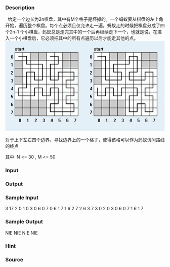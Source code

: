 
### Description
  
给定一个边长为2n棋盘，其中有M个格子是坏掉的。一个蚂蚁要从棋盘的左上角开始，遍历整个棋盘。每个点必须且仅允许走一遍。蚂蚁走的时候把棋盘分成了四个2n-1 个小棋盘，蚂蚁总是走完其中的一个后再继续走下一个，也就是说，在进入一个小棋盘后，它必须把其中的所有点遍历以后才能走其他的点。
![](/JudgeOnline/upload/201111/1(8).jpg)

对于上下左右四个边界，寻找边界上的一个格子，使得该格可以作为蚂蚁访问路线的终点


其中  N <= 30 , M <= 50 


### Input

### Output

### Sample Input
3
17
2 0
1 0
3 0
6 0
7 0
6 1
7 1
6 2
7 2
6 3
7 3
0 2
0 3
0 6
0 7
1 6
1 7

### Sample Output
NIE
NIE
NIE
NIE

### Hint

### Source
